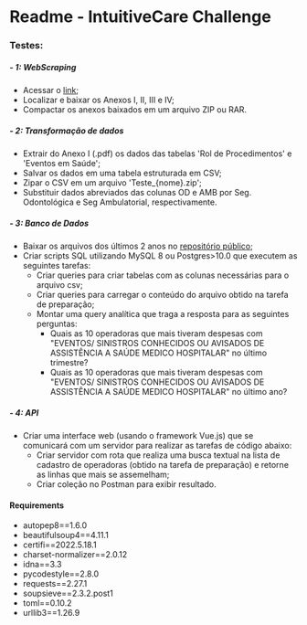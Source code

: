 # Readme - IntuitiveCare Challenge

### Testes:
##### - 1: **WebScraping**
  - Acessar o [link](https://www.gov.br/ans/pt-br/assuntos/consumidor/o-que-o-seu-plano-de-saude-deve-cobrir-1/o-que-e-o-rol-de-procedimentos-e-evento-em-saude);
  - Localizar e baixar os Anexos I, II, III e IV;
  - Compactar os anexos baixados em um arquivo ZIP ou RAR.
  
##### - 2: **Transformação de dados**
  - Extrair do Anexo I (.pdf) os dados das tabelas 'Rol de Procedimentos' e 'Eventos em Saúde';
  - Salvar os dados em uma tabela estruturada em CSV;
  - Zipar o CSV em um arquivo 'Teste_{nome}.zip';
  - Substituir dados abreviados das colunas OD e AMB por Seg. Odontológica e Seg Ambulatorial, respectivamente.
  
##### - 3: **Banco de Dados**
  - Baixar os arquivos dos últimos 2 anos no [repositório público](http://ftp.dadosabertos.ans.gov.br/FTP/PDA/demonstracoes_contabeis/);
  - Criar scripts SQL utilizando MySQL 8 ou Postgres>10.0 que executem as seguintes tarefas:
    - Criar queries para criar tabelas com as colunas necessárias para o arquivo csv;
    - Criar queries para carregar o conteúdo do arquivo obtido na tarefa de preparação;
    - Montar uma query analítica que traga a resposta para as seguintes perguntas:
      - Quais as 10 operadoras que mais tiveram despesas com "EVENTOS/ SINISTROS CONHECIDOS OU AVISADOS  DE ASSISTÊNCIA A SAÚDE MEDICO HOSPITALAR" no último trimestre?
      - Quais as 10 operadoras que mais tiveram despesas com "EVENTOS/ SINISTROS CONHECIDOS OU AVISADOS  DE ASSISTÊNCIA A SAÚDE MEDICO HOSPITALAR" no último ano?
      
##### - 4: **API**
  - Criar uma interface web (usando o framework Vue.js) que se comunicará com um servidor para realizar as tarefas de código abaixo:
    - Criar servidor com rota que realiza uma busca textual na lista de cadastro de operadoras (obtido na tarefa de preparação) e retorne as linhas que mais se assemelham;
    - Criar coleção no Postman para exibir resultado.
  
#### Requirements
- autopep8==1.6.0
- beautifulsoup4==4.11.1
- certifi==2022.5.18.1
- charset-normalizer==2.0.12
- idna==3.3
- pycodestyle==2.8.0
- requests==2.27.1
- soupsieve==2.3.2.post1
- toml==0.10.2
- urllib3==1.26.9
